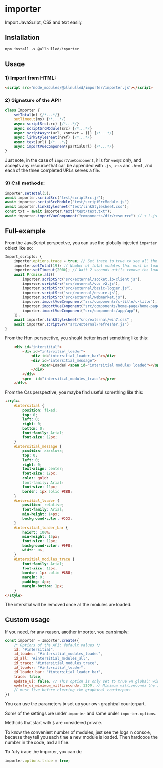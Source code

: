 # importer

Import JavaScript, CSS and text easily.

## Installation

```js
npm install -s @allnulled/importer
```

## Usage

### 1) Import from HTML:

```html
<script src="node_modules/@allnulled/importer/importer.js"></script>
```

### 2) Signature of the API:

```js
class Importer {
    setTotal(n) {/*...*/}
    setTimeout(ms) {/*...*/}
    async scriptSrc(src) {/*...*/}
    async scriptSrcModule(src) {/*...*/}
    async scriptAsync(url, context = {}) {/*...*/}
    async linkStylesheet(href) {/*...*/}
    async text(url) {/*...*/}
    async importVueComponent(partialUrl) {/*...*/}
}
```

Just note, in the case of `importVueComponent`, it is for `vue@2` only, and accepts any resource that can be appended with `.js`, `.css` and `.html`, and each of the three completed URLs serves a file.

### 3) Call methods:

```js
importer.setTotal(5);
await importer.scriptSrc("test/scriptSrc.js");
await importer.scriptSrcModule("test/scriptSrcModule.js");
await importer.linkStylesheet("test/linkStylesheet.css");
const txt = await importer.text("test/text.txt");
await importer.importVueComponent("components/dir/resource") // + (.js & .css & .html)
```

## Full-example

From the JavaScript perspective, you can use the globally injected `importer` object like so:

```js
Import_scripts: {
    importer.options.trace = true; // Set trace to true to see all the calls
    importer.setTotal(19); // Number of total modules that must be loaded
    importer.setTimeout(2000); // Wait 2 seconds untils remove the loader
    await Promise.all([
        importer.scriptSrc("src/external/socket.io-client.js"),
        importer.scriptSrc("src/external/vue-v2.js"),
        importer.scriptSrc("src/external/basic-logger.js"),
        importer.scriptSrc("src/external/ensure.js"),
        importer.scriptSrc("src/external/webmarket.js"),
        importer.importVueComponent("src/components/c-title/c-title"),
        importer.importVueComponent("src/components/home-page/home-page"),
        importer.importVueComponent("src/components/app/app"),
    ]);
    await importer.linkStylesheet("src/external/win7.css");
    await importer.scriptSrc("src/external/refresher.js");
}
```

From the Html perspective, you should better insert something like this:

```html
    <div id="intersitial">
        <div id="intersitial_loader">
            <div id="intersitial_loader_bar"></div>
            <div id="intersitial_message">
                <span>Loaded <span id="intersitial_modules_loaded"></span> out of <span id="intersitial_modules_all"></span> modules</span>
            </div>
        </div>
        <pre  id="intersitial_modules_trace"></pre>
    </div>
```

From the Css perspective, you maybe find useful something like this:

```html
<style>
    #intersitial {
        position: fixed;
        top: 0;
        left: 0;
        right: 0;
        bottom: 0;
        font-family: Arial;
        font-size: 12px;
    }
    #intersitial_message {
        position: absolute;
        top: 0;
        left: 0;
        right: 0;
        text-align: center;
        font-size: 12px;
        color: gold:
        font-family: Arial;
        font-size: 12px;
        border: 1px solid #888;
    }
    #intersitial_loader {
        position: relative;
        font-family: Arial;
        min-height: 14px;
        background-color: #333;
    }
    #intersitial_loader_bar {
        height: 100%;
        min-height: 15px;
        font-size: 12px;
        background-color: #0F0;
        width: 0%;
    }
    #intersitial_modules_trace {
        font-family: Arial;
        font-size: 12px;
        border: 1px solid #888;
        margin: 0;
        padding: 4px;
        margin-bottom: 1px;
    }
</style>
```

The intersitial will be removed once all the modules are loaded.

## Custom usage

If you need, for any reason, another importer, you can simply:

```js
const importer = Importer.create({
    /* Options of the API: default values */
    id: "#intersitial",
    id_loaded: "#intersitial_modules_loaded",
    id_all: "#intersitial_modules_all",
    id_trace: "#intersitial_modules_trace",
    id_loader: "#intersitial_loader",
    id_loader_bar: "#intersitial_loader_bar",
    trace: false,
    update_ui: false, // This option is only set to true on global: window.importer
    update_ui_minimum_milliseconds: 1200, // Minimum milliseconds the importer
    // must live before clearing the graphical counterpart
})
```

You can use the parameters to set up your own graphical counterpart.

Some of the settings are under `importer` and some under `importer.options`.

Methods that start with `$` are considered private.

To know the convenient number of modules, just see the logs in console, because they tell you each time a new module is loaded. Then hardcode the number in the code, and all fine.

To fully trace the importer, you can do:

```js
importer.options.trace = true;
```